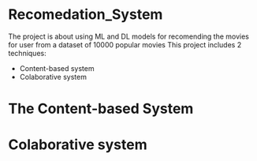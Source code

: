 # Recomedation_System
The project is about using ML and DL models for recomending the movies for user from a dataset of 10000 popular movies
This project includes 2 techniques:
- Content-based system
- Colaborative system

# The Content-based System

# Colaborative system
